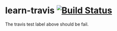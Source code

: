 # learn-travis [![Build Status](https://travis-ci.org/wyushi/learn-travis.svg?branch=master)](https://travis-ci.org/wyushi/learn-travis)

The travis test label above should be fail.

